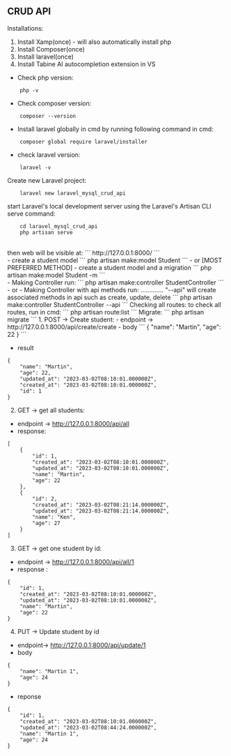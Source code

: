 ## CRUD API


Installations:
1. Install Xamp(once) - will also automatically install php
2. Install Composer(once)
3. Install laravel(once)
4. Install Tabine AI autocompletion extension in VS


- Check php version:
```
	php -v
```
- Check composer version:
```
	composer --version
```
- Install laravel globally in cmd by running following command in cmd:
```
	composer global require laravel/installer
```
- check laravel version:
```
	laravel -v
```


Create new Laravel project:
```
	laravel new laravel_mysql_crud_api
```
start Laravel's local development server using the Laravel's Artisan CLI serve command:
```
	cd laravel_mysql_crud_api
	php artisan serve
```
<br>
then web will be  visible at:
```
http://127.0.0.1:8000/
```
<br>
- create a student model
```
    php artisan make:model Student
```
- or [MOST PREFERRED METHOD]
- create a student model and a migration
```
    php artisan make:model Student -m
```
<br>
- Making Controller run:
```
    php artisan make:controller StudentController
```
- or
- Making Controller with api methods run: .............  "--api" will create associated methods in api such as create, update, delete
```
    php artisan make:controller StudentController --api
```
Checking all routes: to check all routes, run in cmd:
```
    php artisan route:list
```
Migrate:
```
    php artisan migrate
```
1. POST -> Create student:
- endpoint ->  http://127.0.0.1:8000/api/create/create
- body
```
{
    "name": "Martin",
    "age": 22
}
```

- result
```
{
    "name": "Martin",
    "age": 22,
    "updated_at": "2023-03-02T08:10:01.000000Z",
    "created_at": "2023-03-02T08:10:01.000000Z",
    "id": 1
}
```


2. GET -> get all students:
- endpoint ->  http://127.0.0.1:8000/api/all
- response:
```
[
    {
        "id": 1,
        "created_at": "2023-03-02T08:10:01.000000Z",
        "updated_at": "2023-03-02T08:10:01.000000Z",
        "name": "Martin",
        "age": 22
    },
    {
        "id": 2,
        "created_at": "2023-03-02T08:21:14.000000Z",
        "updated_at": "2023-03-02T08:21:14.000000Z",
        "name": "Ken",
        "age": 27
    }
]
```

3. GET -> get one student by id:
- endpoint ->  http://127.0.0.1:8000/api/all/1
- response :
```
{
    "id": 1,
    "created_at": "2023-03-02T08:10:01.000000Z",
    "updated_at": "2023-03-02T08:10:01.000000Z",
    "name": "Martin",
    "age": 22
}
```

4. PUT -> Update student by id
- endpoint-> http://127.0.0.1:8000/api/update/1
- body
```
{
    "name": "Martin 1",
    "age": 24
}
```
- reponse
```
{
    "id": 1,
    "created_at": "2023-03-02T08:10:01.000000Z",
    "updated_at": "2023-03-02T08:44:24.000000Z",
    "name": "Martin 1",
    "age": 24
}
```

